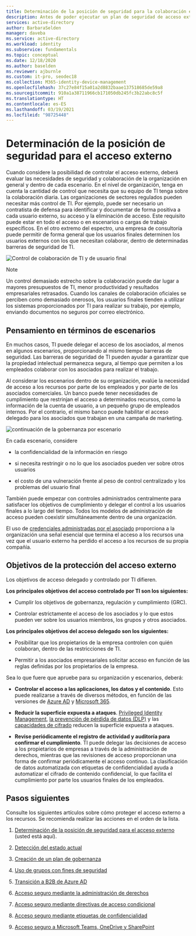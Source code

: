 ```yaml
---
title: Determinación de la posición de seguridad para la colaboración externa con Azure Active Directory
description: Antes de poder ejecutar un plan de seguridad de acceso externo, debe determinar lo que está intentando lograr.
services: active-directory
author: BarbaraSelden
manager: daveba
ms.service: active-directory
ms.workload: identity
ms.subservice: fundamentals
ms.topic: conceptual
ms.date: 12/18/2020
ms.author: baselden
ms.reviewer: ajburnle
ms.custom: it-pro, seodec18
ms.collection: M365-identity-device-management
ms.openlocfilehash: 37c27e84f15a01a2d8832baae137518685de59a8
ms.sourcegitcommit: 910a1a38711966cb171050db245fc3b22abc8c5f
ms.translationtype: HT
ms.contentlocale: es-ES
ms.lasthandoff: 03/19/2021
ms.locfileid: "98725448"
---
```

# <a name="determine-your-security-posture-for-external-access"></a>Determinación de la posición de seguridad para el acceso externo 

Cuando considere la posibilidad de controlar el acceso externo, deberá evaluar las necesidades de seguridad y colaboración de la organización en general y dentro de cada escenario. En el nivel de organización, tenga en cuenta la cantidad de control que necesita que su equipo de TI tenga sobre la colaboración diaria. Las organizaciones de sectores regulados pueden necesitar más control de TI. Por ejemplo, puede ser necesario un contratista de defensa para identificar y documentar de forma positiva a cada usuario externo, su acceso y la eliminación de acceso. Este requisito puede estar en todo el acceso o en escenarios o cargas de trabajo específicos. En el otro extremo del espectro, una empresa de consultoría puede permitir de forma general que los usuarios finales determinen los usuarios externos con los que necesitan colaborar, dentro de determinadas barreras de seguridad de TI. 

![Control de colaboración de TI y de usuario final](media/secure-external-access/1-overall-control.png)

> [!NOTE]
> Un control demasiado estrecho sobre la colaboración puede dar lugar a mayores presupuestos de TI, menor productividad y resultados empresariales retrasados. Cuando los canales de colaboración oficiales se perciben como demasiado onerosos, los usuarios finales tienden a utilizar los sistemas proporcionados por TI para realizar su trabajo, por ejemplo, enviando documentos no seguros por correo electrónico.

## <a name="think-in-terms-of-scenarios"></a>Pensamiento en términos de escenarios

En muchos casos, TI puede delegar el acceso de los asociados, al menos en algunos escenarios, proporcionando al mismo tiempo barreras de seguridad. Las barreras de seguridad de TI pueden ayudar a garantizar que la propiedad intelectual permanezca segura, al tiempo que permiten a los empleados colaborar con los asociados para realizar el trabajo.

Al considerar los escenarios dentro de su organización, evalúe la necesidad de acceso a los recursos por parte de los empleados y por parte de los asociados comerciales. Un banco puede tener necesidades de cumplimiento que restrinjan el acceso a determinados recursos, como la información de la cuenta de usuario, a un pequeño grupo de empleados internos. Por el contrario, el mismo banco puede habilitar el acceso delegado para los asociados que trabajan en una campaña de marketing.

![continuación de la gobernanza por escenario](media\secure-external-access\1-scenarios.png)

En cada escenario, considere 

* la confidencialidad de la información en riesgo

* si necesita restringir o no lo que los asociados pueden ver sobre otros usuarios

* el costo de una vulneración frente al peso de control centralizado y los problemas del usuario final

 También puede empezar con controles administrados centralmente para satisfacer los objetivos de cumplimiento y delegar el control a los usuarios finales a lo largo del tiempo. Todos los modelos de administración de acceso pueden coexistir simultáneamente dentro de una organización. 

El uso de [credenciales administradas por el asociado](../external-identities/what-is-b2b.md) proporciona a la organización una señal esencial que termina el acceso a los recursos una vez que el usuario externo ha perdido el acceso a los recursos de su propia compañía.

## <a name="goals-of-securing-external-access"></a>Objetivos de la protección del acceso externo

Los objetivos de acceso delegado y controlado por TI difieren.

**Los principales objetivos del acceso controlado por TI son los siguientes:**

* Cumplir los objetivos de gobernanza, regulación y cumplimiento (GRC). 

* Controlar estrictamente el acceso de los asociados y lo que estos pueden ver sobre los usuarios miembros, los grupos y otros asociados.

**Los principales objetivos del acceso delegado son los siguientes:**

* Posibilitar que los propietarios de la empresa controlen con quién colaboran, dentro de las restricciones de TI.

* Permitir a los asociados empresariales solicitar acceso en función de las reglas definidas por los propietarios de la empresa.

Sea lo que fuere que apruebe para su organización y escenarios, deberá: 

* **Controlar el acceso a las aplicaciones, los datos y el contenido**. Esto puede realizarse a través de diversos métodos, en función de las versiones de [Azure AD](https://azure.microsoft.com/pricing/details/active-directory/) y [Microsoft 365](https://www.microsoft.com/microsoft-365/compare-microsoft-365-enterprise-plans). 

* **Reducir la superficie expuesta a ataques**. [Privileged Identity Management](../privileged-identity-management/pim-configure.md), [la prevención de pérdida de datos (DLP)](/exchange/security-and-compliance/data-loss-prevention/data-loss-prevention) y las [capacidades de cifrado](/exchange/security-and-compliance/data-loss-prevention/data-loss-prevention) reducen la superficie expuesta a ataques.

* **Revise periódicamente el registro de actividad y auditoría para confirmar el cumplimiento**. TI puede delegar las decisiones de acceso a los propietarios de empresas a través de la administración de derechos, mientras que las revisiones de acceso proporcionan una forma de confirmar periódicamente el acceso continuo. La clasificación de datos automatizada con etiquetas de confidencialidad ayuda a automatizar el cifrado de contenido confidencial, lo que facilita el cumplimiento por parte los usuarios finales de los empleados.

## <a name="next-steps"></a>Pasos siguientes 

Consulte los siguientes artículos sobre cómo proteger el acceso externo a los recursos. Se recomienda realizar las acciones en el orden de la lista.

1. [Determinación de la posición de seguridad para el acceso externo](1-secure-access-posture.md) (usted está aquí).

2. [Detección del estado actual](2-secure-access-current-state.md)

3. [Creación de un plan de gobernanza](3-secure-access-plan.md)

4. [Uso de grupos con fines de seguridad](4-secure-access-groups.md)

5. [Transición a B2B de Azure AD](5-secure-access-b2b.md)

6. [Acceso seguro mediante la administración de derechos](6-secure-access-entitlement-managment.md)

7. [Acceso seguro mediante directivas de acceso condicional](7-secure-access-conditional-access.md)

8. [Acceso seguro mediante etiquetas de confidencialidad](8-secure-access-sensitivity-labels.md)

9. [Acceso seguro a Microsoft Teams, OneDrive y SharePoint](9-secure-access-teams-sharepoint.md)
 

